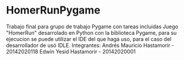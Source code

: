 # HomerRunPygame
Trabajo final para grupo de trabajo Pygame con tareas incluidas
Juego "HomerRun" desarrolado en Python con la biblioteca Pygame, para su ejecucíon se puede utilizar el IDE del que haga uso, para el caso del desarrollador de usó IDLE.
Integrantes:
              Andrés Mauricio Hastamorir - 20142020118
              Edwin Yesid Hastamorir - 20142020001
